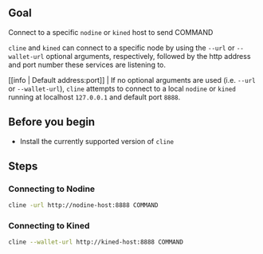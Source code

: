 ## Goal

Connect to a specific `nodine` or `kined` host to send COMMAND

`cline` and `kined` can connect to a specific node by using the `--url` or `--wallet-url` optional arguments, respectively, followed by the http address and port number these services are listening to.

[[info | Default address:port]]
| If no optional arguments are used (i.e. `--url` or `--wallet-url`), `cline` attempts to connect to a local `nodine` or `kined` running at localhost `127.0.0.1` and default port `8888`.

## Before you begin

* Install the currently supported version of `cline`

## Steps
### Connecting to Nodine

```sh
cline -url http://nodine-host:8888 COMMAND
```

### Connecting to Kined

```sh
cline --wallet-url http://kined-host:8888 COMMAND
```
